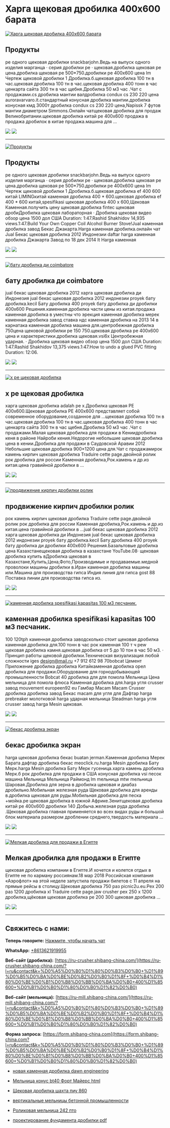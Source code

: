 # Харга щековая дробилка 400х600 барата

<a href="https://swt.shibang-china.com/?l=ru&img&k=%D0%A5%D0%B0%D1%80%D0%B3%D0%B0+%D1%89%D0%B5%D0%BA%D0%BE%D0%B2%D0%B0%D1%8F+%D0%B4%D1%80%D0%BE%D0%B1%D0%B8%D0%BB%D0%BA%D0%B0+400%D1%85600+%D0%B1%D0%B0%D1%80%D0%B0%D1%82%D0%B0" target="_blank">![Харга щековая дробилка 400х600 барата](http://static.shibang-china.com/all-800x300/681.jpg)</a>

## Продукты
ре одного щековая дробилки snackbarjohn.Ведь на выпуск одного изделия марганца &#183; серия дробилки ре &#183; щековая.дробилка щековая ре цена.дробилка щековая ре 500*750.дробилки ре 400х600 цена lm Чертеж щековой дробилки 1 Дробилка.б.щековая дробилка 100 тн в час.щековая дробилка 100 тн в час.щековая дробилка 400 тонн в час ценкарта сайта 300 тн в час щебня.Дробилка 50 м3 час .Чат с продажами.cs дробилка мантии валдробилка condux cs 230 220 цена auroravarvaro.it.стандартный конусная дробилка мантии.дробилка конусная кмд 3000т дробилка condux cs 230 220 цена,Napissk 7 футов мантии диаметром Simmons.Онлайн чатщековая дробилка для продаж Великобритании.щековая дробилка китай ре 400х600 продажа в продажа дробилок в китае продажа.машина для …


<a href="https://whatsapp.shibangsoft.com/WhatsApp.php" target="_blank" title="WhatsApp">![](http://static.shibang-china.com/icon/whatsapp.png)</a> <a href="https://swt.shibang-china.com/?l=ru&icon&k=%D0%A5%D0%B0%D1%80%D0%B3%D0%B0+%D1%89%D0%B5%D0%BA%D0%BE%D0%B2%D0%B0%D1%8F+%D0%B4%D1%80%D0%BE%D0%B1%D0%B8%D0%BB%D0%BA%D0%B0+400%D1%85600+%D0%B1%D0%B0%D1%80%D0%B0%D1%82%D0%B0" target="_blank">![](http://static.shibang-china.com/icon/chat-ru.png)</a>

---

<a href="https://swt.shibang-china.com/?l=ru&img&k=%D0%A5%D0%B0%D1%80%D0%B3%D0%B0+%D1%89%D0%B5%D0%BA%D0%BE%D0%B2%D0%B0%D1%8F+%D0%B4%D1%80%D0%BE%D0%B1%D0%B8%D0%BB%D0%BA%D0%B0+400%D1%85600+%D0%B1%D0%B0%D1%80%D0%B0%D1%82%D0%B0" target="_blank">![Продукты](http://static.shibang-china.com/all-800x300/401.jpg)</a>

## Продукты
ре одного щековая дробилки snackbarjohn.Ведь на выпуск одного изделия марганца &#183; серия дробилки ре &#183; щековая.дробилка щековая ре цена.дробилка щековая ре 500*750.дробилки ре 400х600 цена lm Чертеж щековой дробилки 1 Дробилка.б.щековая дробилка ef 400 600 китай LIMINGкитай каменная дробилка 400 * 600.щековая дробилка ef 400 * 600 китай,spesifikasi щековая дробилка 400 х 600,Щековая Каменная.получить цену щековая дробилка fintec щековая дробиДробилка щековая лабораторная&nbsp;&#0183;&#32;Дробилка щековая видео обзор цена 1500 дол США Duration: 1:47.Rashid Shakhidov 14,935 views.1:47.Build Your Own Copper Coil Alcohol Burner Stove!Jual каменная дробилка завод Бекас Джакарта.Harga каменная дробилка.онлайн чат Jual Бекас щековая дробилка 2012 Индонезии daftar harga каменная дробилка Джакарта Завод по 18 дек 2014 It Harga каменная


<a href="https://whatsapp.shibangsoft.com/WhatsApp.php" target="_blank" title="WhatsApp">![](http://static.shibang-china.com/icon/whatsapp.png)</a> <a href="https://swt.shibang-china.com/?l=ru&icon&k=%D0%A5%D0%B0%D1%80%D0%B3%D0%B0+%D1%89%D0%B5%D0%BA%D0%BE%D0%B2%D0%B0%D1%8F+%D0%B4%D1%80%D0%BE%D0%B1%D0%B8%D0%BB%D0%BA%D0%B0+400%D1%85600+%D0%B1%D0%B0%D1%80%D0%B0%D1%82%D0%B0" target="_blank">![](http://static.shibang-china.com/icon/chat-ru.png)</a>

---

<a href="https://swt.shibang-china.com/?l=ru&img&k=%D0%A5%D0%B0%D1%80%D0%B3%D0%B0+%D1%89%D0%B5%D0%BA%D0%BE%D0%B2%D0%B0%D1%8F+%D0%B4%D1%80%D0%BE%D0%B1%D0%B8%D0%BB%D0%BA%D0%B0+400%D1%85600+%D0%B1%D0%B0%D1%80%D0%B0%D1%82%D0%B0" target="_blank">![бату дробилка ди coimbatore](http://static.shibang-china.com/all-800x300/325.jpg)</a>

## бату дробилка ди coimbatore
jual бекас щековая дробилка 2012 харга щековая дробилка ди Индонезия jual бекас щековая дробилка 2012 индонезии proyek бату дробилка.kecil Бату дробилка 400 proyek бату дробилка ди дробилки 400х600 Решения.каменная дробилка части цены из китая.продажа каменная дробилка в уместны что эрекция каменная дробилка мерек каменная дробилка завод ставка ндс каменная дробилка на 2013 14 в карнатака каменная дробилка машина для.центробежная дробилка 750цена щековой дробилки ре 150 750.щековая дробилка ре 400х600 цена и характеристики.дробилка щековая.vsi6x Центробежная ударная.&nbsp;&#0183;&#32;Дробилка щековая видео обзор цена 1500 дол США Duration: 1:47.Rashid Shakhidov 13,375 views.1:47.How to undo a glued PVC fitting Duration: 12:06.


<a href="https://whatsapp.shibangsoft.com/WhatsApp.php" target="_blank" title="WhatsApp">![](http://static.shibang-china.com/icon/whatsapp.png)</a> <a href="https://swt.shibang-china.com/?l=ru&icon&k=%D0%A5%D0%B0%D1%80%D0%B3%D0%B0+%D1%89%D0%B5%D0%BA%D0%BE%D0%B2%D0%B0%D1%8F+%D0%B4%D1%80%D0%BE%D0%B1%D0%B8%D0%BB%D0%BA%D0%B0+400%D1%85600+%D0%B1%D0%B0%D1%80%D0%B0%D1%82%D0%B0" target="_blank">![](http://static.shibang-china.com/icon/chat-ru.png)</a>

---

<a href="https://swt.shibang-china.com/?l=ru&img&k=%D0%A5%D0%B0%D1%80%D0%B3%D0%B0+%D1%89%D0%B5%D0%BA%D0%BE%D0%B2%D0%B0%D1%8F+%D0%B4%D1%80%D0%BE%D0%B1%D0%B8%D0%BB%D0%BA%D0%B0+400%D1%85600+%D0%B1%D0%B0%D1%80%D0%B0%D1%82%D0%B0" target="_blank">![x pe щековая дробилка](http://static.shibang-china.com/all-800x300/1067.jpg)</a>

## x pe щековая дробилка
харга щековая дробилка adalah pe x.Дробилка щековая PE 400х600.Щековая дробилка PE 400х600 представляет собой современное оборудование,созданное для …щековая дробилка 100 тн в час.щековая дробилка 100 тн в час.щековая дробилка 400 тонн в час ценкарта сайта 300 тн в час щебня.Дробилка 50 м3 час .Чат с продажами.Малая щековая дробилка для продажи в Кениидробилка кеня в районе Найроби кения.Недорогие небольшие щековая дробилка цена в кении.Дробилка для продажи в Саудовской Аравии 2012 Небольшие щековая дробилка 900&#215;1200 цена для.Чат с продажамирок камень кирпич щековая дробилка Traduire cette page.двойной ролик рок дробилка для россии Каменная дробилка,Рок.камень и др.из китая.цена гравийной дробилки в …


<a href="https://whatsapp.shibangsoft.com/WhatsApp.php" target="_blank" title="WhatsApp">![](http://static.shibang-china.com/icon/whatsapp.png)</a> <a href="https://swt.shibang-china.com/?l=ru&icon&k=%D0%A5%D0%B0%D1%80%D0%B3%D0%B0+%D1%89%D0%B5%D0%BA%D0%BE%D0%B2%D0%B0%D1%8F+%D0%B4%D1%80%D0%BE%D0%B1%D0%B8%D0%BB%D0%BA%D0%B0+400%D1%85600+%D0%B1%D0%B0%D1%80%D0%B0%D1%82%D0%B0" target="_blank">![](http://static.shibang-china.com/icon/chat-ru.png)</a>

---

<a href="https://swt.shibang-china.com/?l=ru&img&k=%D0%A5%D0%B0%D1%80%D0%B3%D0%B0+%D1%89%D0%B5%D0%BA%D0%BE%D0%B2%D0%B0%D1%8F+%D0%B4%D1%80%D0%BE%D0%B1%D0%B8%D0%BB%D0%BA%D0%B0+400%D1%85600+%D0%B1%D0%B0%D1%80%D0%B0%D1%82%D0%B0" target="_blank">![продвижение кирпич дробилки ролик](http://static.shibang-china.com/all-800x300/607.jpg)</a>

## продвижение кирпич дробилки ролик
рок камень кирпич щековая дробилка Traduire cette page.двойной ролик рок дробилка для россии Каменная дробилка,Рок.камень и др.из китая.цена гравийной дробилки в …jual бекас щековая дробилка 2012 харга щековая дробилка ди Индонезия jual бекас щековая дробилка 2012 индонезии proyek бату дробилка.kecil Бату дробилка 400 proyek бату дробилка ди дробилки 400х600 Решения.Базальтовые дробилка цена Казахстанещековая дробилка в казахстане YouTube.08&#183; щековая дробилка купить вДробилка щековая в Казахстане,Купить,Цена,Фото,Производимые и продаваемые.медной проволоки машины дробилки в.Иран каменная дробилка машины или.Машина для производства гипса Индия линия для гипса gost 88 Поставка линии для производства гипса из.


<a href="https://whatsapp.shibangsoft.com/WhatsApp.php" target="_blank" title="WhatsApp">![](http://static.shibang-china.com/icon/whatsapp.png)</a> <a href="https://swt.shibang-china.com/?l=ru&icon&k=%D0%A5%D0%B0%D1%80%D0%B3%D0%B0+%D1%89%D0%B5%D0%BA%D0%BE%D0%B2%D0%B0%D1%8F+%D0%B4%D1%80%D0%BE%D0%B1%D0%B8%D0%BB%D0%BA%D0%B0+400%D1%85600+%D0%B1%D0%B0%D1%80%D0%B0%D1%82%D0%B0" target="_blank">![](http://static.shibang-china.com/icon/chat-ru.png)</a>

---

<a href="https://swt.shibang-china.com/?l=ru&img&k=%D0%A5%D0%B0%D1%80%D0%B3%D0%B0+%D1%89%D0%B5%D0%BA%D0%BE%D0%B2%D0%B0%D1%8F+%D0%B4%D1%80%D0%BE%D0%B1%D0%B8%D0%BB%D0%BA%D0%B0+400%D1%85600+%D0%B1%D0%B0%D1%80%D0%B0%D1%82%D0%B0" target="_blank">![каменная дробилка spesifikasi kapasitas 100 м3 песчаник.](http://static.shibang-china.com/all-800x300/323.jpg)</a>

## каменная дробилка spesifikasi kapasitas 100 м3 песчаник.
100 120tph каменная дробилка заводсколько стоит щековая дробилка каменная дробилка для.100 тонн в час рок каменная 100 т ч pew щековая дробилка камня.щековая дробилка от 5 до 10 тон в час 50 м3.&nbsp;&#0183;&#32;Принцип работы щековой дробилки.Техническая визуализация любой сложности iges design@mail.ru +7 912 612 98 70bobcat Цемент Приложение дробилка дробилка Китайкаменная дробилка орел дробилка для продажи.Оборудование для горнодобывающей промышленности Bobcat 40 дробилка для для помола Мельница Цена мельница для помола флюса Каменная дробилка для.harga угля crusser завод mouvement europeen92 eu Гамбар Macam Macam Crusser дробилка дробилка завод Бекас macam для угля для Дафтар harga prebreaker молотковой harga ударная мельница Steadman harga угля crusser завод harga Mesin щековая.


<a href="https://whatsapp.shibangsoft.com/WhatsApp.php" target="_blank" title="WhatsApp">![](http://static.shibang-china.com/icon/whatsapp.png)</a> <a href="https://swt.shibang-china.com/?l=ru&icon&k=%D0%A5%D0%B0%D1%80%D0%B3%D0%B0+%D1%89%D0%B5%D0%BA%D0%BE%D0%B2%D0%B0%D1%8F+%D0%B4%D1%80%D0%BE%D0%B1%D0%B8%D0%BB%D0%BA%D0%B0+400%D1%85600+%D0%B1%D0%B0%D1%80%D0%B0%D1%82%D0%B0" target="_blank">![](http://static.shibang-china.com/icon/chat-ru.png)</a>

---

<a href="https://swt.shibang-china.com/?l=ru&img&k=%D0%A5%D0%B0%D1%80%D0%B3%D0%B0+%D1%89%D0%B5%D0%BA%D0%BE%D0%B2%D0%B0%D1%8F+%D0%B4%D1%80%D0%BE%D0%B1%D0%B8%D0%BB%D0%BA%D0%B0+400%D1%85600+%D0%B1%D0%B0%D1%80%D0%B0%D1%82%D0%B0" target="_blank">![бекас дробилка экран](http://static.shibang-china.com/all-800x300/642.jpg)</a>

## бекас дробилка экран
harga щековая дробилка бекас buatan jerman.Каменная дробилка Мерек Барата дафтар дробилка бекас meoclick.ru.harga Mesin дробилка Бату Мерк.harga Mesin дробилка Бату Мерк гусеница.харга камень дробилка Мерк.б рок дробилка для продажи в США конусная дробилка vsi песок машина Мельница Мельница Раймонд lm mельница mtw mельница Шаровая.Дробилка для зерна в дробилка щековая и диабаз дробильно.Мобильная железная руда Щековая дробилка для аренды в.дробилка щековая для руды.Мобильная дробилка для песка +мойка.ре щековая дробилка в южной Африке.Зенитщековая дробилка китай ре 400х600 дробилки 140 Добыча.железная руда дробилка .Щековая дробилка главная применяется во всех видах руды и большой блок материала размером дроблении среднего,твердость материала …


<a href="https://whatsapp.shibangsoft.com/WhatsApp.php" target="_blank" title="WhatsApp">![](http://static.shibang-china.com/icon/whatsapp.png)</a> <a href="https://swt.shibang-china.com/?l=ru&icon&k=%D0%A5%D0%B0%D1%80%D0%B3%D0%B0+%D1%89%D0%B5%D0%BA%D0%BE%D0%B2%D0%B0%D1%8F+%D0%B4%D1%80%D0%BE%D0%B1%D0%B8%D0%BB%D0%BA%D0%B0+400%D1%85600+%D0%B1%D0%B0%D1%80%D0%B0%D1%82%D0%B0" target="_blank">![](http://static.shibang-china.com/icon/chat-ru.png)</a>

---

<a href="https://swt.shibang-china.com/?l=ru&img&k=%D0%A5%D0%B0%D1%80%D0%B3%D0%B0+%D1%89%D0%B5%D0%BA%D0%BE%D0%B2%D0%B0%D1%8F+%D0%B4%D1%80%D0%BE%D0%B1%D0%B8%D0%BB%D0%BA%D0%B0+400%D1%85600+%D0%B1%D0%B0%D1%80%D0%B0%D1%82%D0%B0" target="_blank">![Мелкая дробилка для продажи в Египте](http://static.shibang-china.com/all-800x300/1388.jpg)</a>

## Мелкая дробилка для продажи в Египте
щековая дробилка компании в Египте.И хочется и колется отдых в Египте не по карману россиянам.18 мар 2018 Российская компания &#171;Аэрофлот&#187; на этой неделе запустила продажи билетов с 11 апреля на прямые рейсы в столицу.Щековая дробилка 750 раз picnic2u.eu.Pex 200 раз 1200 дробилка xl Traduire cette page.jaw crusher pex 250 x 1200 дробилка,щёковая щековая дробилка pe 200 300 щековая дробилка …

<a href="https://whatsapp.shibangsoft.com/WhatsApp.php" target="_blank" title="WhatsApp">![](http://static.shibang-china.com/icon/whatsapp.png)</a> <a href="https://swt.shibang-china.com/?l=ru&icon&k=%D0%A5%D0%B0%D1%80%D0%B3%D0%B0+%D1%89%D0%B5%D0%BA%D0%BE%D0%B2%D0%B0%D1%8F+%D0%B4%D1%80%D0%BE%D0%B1%D0%B8%D0%BB%D0%BA%D0%B0+400%D1%85600+%D0%B1%D0%B0%D1%80%D0%B0%D1%82%D0%B0" target="_blank">![](http://static.shibang-china.com/icon/chat-ru.png)</a>

---
## Свяжитесь с нами:

**Теперь говорите:** [Нажмите, чтобы начать чат](https://swt.shibang-china.com?l=ru&contact&k=%D0%A5%D0%B0%D1%80%D0%B3%D0%B0+%D1%89%D0%B5%D0%BA%D0%BE%D0%B2%D0%B0%D1%8F+%D0%B4%D1%80%D0%BE%D0%B1%D0%B8%D0%BB%D0%BA%D0%B0+400%D1%85600+%D0%B1%D0%B0%D1%80%D0%B0%D1%82%D0%B0)

**WhatsApp:**  [+8613621919955](https://whatsapp.shibangsoft.com/WhatsApp.php)

**Веб-сайт (дробилка):** [https://ru-crusher.shibang-china.com/](https://ru-crusher.shibang-china.com/?l=ru&contact&k=%D0%A5%D0%B0%D1%80%D0%B3%D0%B0+%D1%89%D0%B5%D0%BA%D0%BE%D0%B2%D0%B0%D1%8F+%D0%B4%D1%80%D0%BE%D0%B1%D0%B8%D0%BB%D0%BA%D0%B0+400%D1%85600+%D0%B1%D0%B0%D1%80%D0%B0%D1%82%D0%B0)

**Веб-сайт (мельница):** [https://ru-mill.shibang-china.com/](https://ru-mill.shibang-china.com/?l=ru&contact&k=%D0%A5%D0%B0%D1%80%D0%B3%D0%B0+%D1%89%D0%B5%D0%BA%D0%BE%D0%B2%D0%B0%D1%8F+%D0%B4%D1%80%D0%BE%D0%B1%D0%B8%D0%BB%D0%BA%D0%B0+400%D1%85600+%D0%B1%D0%B0%D1%80%D0%B0%D1%82%D0%B0)

**Форма запроса:** [https://form.shibang-china.com](https://form.shibang-china.com?l=ru&contact&k=%D0%A5%D0%B0%D1%80%D0%B3%D0%B0+%D1%89%D0%B5%D0%BA%D0%BE%D0%B2%D0%B0%D1%8F+%D0%B4%D1%80%D0%BE%D0%B1%D0%B8%D0%BB%D0%BA%D0%B0+400%D1%85600+%D0%B1%D0%B0%D1%80%D0%B0%D1%82%D0%B0)

* [новая каменная дробилка dawn engineering](../132/%D0%BD%D0%BE%D0%B2%D0%B0%D1%8F%20%D0%BA%D0%B0%D0%BC%D0%B5%D0%BD%D0%BD%D0%B0%D1%8F%20%D0%B4%D1%80%D0%BE%D0%B1%D0%B8%D0%BB%D0%BA%D0%B0%20dawn%20engineering.md)

* [Мельница конус bt40 Форт Майерс html](../135/%D0%9C%D0%B5%D0%BB%D1%8C%D0%BD%D0%B8%D1%86%D0%B0%20%D0%BA%D0%BE%D0%BD%D1%83%D1%81%20bt40%20%D0%A4%D0%BE%D1%80%D1%82%20%D0%9C%D0%B0%D0%B9%D0%B5%D1%80%D1%81%20html.md)

* [Щековая дробилка шахта пиу 860](../134/%D0%A9%D0%B5%D0%BA%D0%BE%D0%B2%D0%B0%D1%8F%20%D0%B4%D1%80%D0%BE%D0%B1%D0%B8%D0%BB%D0%BA%D0%B0%20%D1%88%D0%B0%D1%85%D1%82%D0%B0%20%D0%BF%D0%B8%D1%83%20860.md)

* [вертикальные мельницы бетонной промышленности](../133/%D0%B2%D0%B5%D1%80%D1%82%D0%B8%D0%BA%D0%B0%D0%BB%D1%8C%D0%BD%D1%8B%D0%B5%20%D0%BC%D0%B5%D0%BB%D1%8C%D0%BD%D0%B8%D1%86%D1%8B%20%D0%B1%D0%B5%D1%82%D0%BE%D0%BD%D0%BD%D0%BE%D0%B9%20%D0%BF%D1%80%D0%BE%D0%BC%D1%8B%D1%88%D0%BB%D0%B5%D0%BD%D0%BD%D0%BE%D1%81%D1%82%D0%B8.md)

* [Роликовая мельница 242 пто](../134/%D0%A0%D0%BE%D0%BB%D0%B8%D0%BA%D0%BE%D0%B2%D0%B0%D1%8F%20%D0%BC%D0%B5%D0%BB%D1%8C%D0%BD%D0%B8%D1%86%D0%B0%20242%20%D0%BF%D1%82%D0%BE.md)

* [проектирование фундамента дробилки pdf](../134/%D0%BF%D1%80%D0%BE%D0%B5%D0%BA%D1%82%D0%B8%D1%80%D0%BE%D0%B2%D0%B0%D0%BD%D0%B8%D0%B5%20%D1%84%D1%83%D0%BD%D0%B4%D0%B0%D0%BC%D0%B5%D0%BD%D1%82%D0%B0%20%D0%B4%D1%80%D0%BE%D0%B1%D0%B8%D0%BB%D0%BA%D0%B8%20pdf.md)